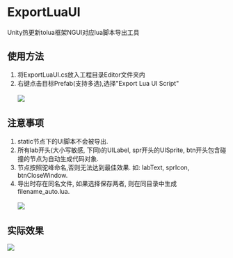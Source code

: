 # ExportLuaUI
Unity热更新tolua框架NGUI对应lua脚本导出工具

## 使用方法
1. 将ExportLuaUI.cs放入工程目录Editor文件夹内
2. 右键点击目标Prefab(支持多选),选择"Export Lua UI Script"<br><br>![](https://github.com/glegoo/ExportLuaUI/blob/master/Res/a.png?raw=true)

## 注意事项
1. static节点下的UI脚本不会被导出.
2. 所有lab开头(大小写敏感, 下同)的UILabel, spr开头的UISprite, btn开头包含碰撞的节点为自动生成代码对象.
3. 节点按照驼峰命名,否则无法达到最佳效果. 如: labText, sprIcon, btnCloseWindow.
4. 导出时存在同名文件, 如果选择保存两者, 则在同目录中生成filename_auto.lua.<br><br>![](https://github.com/glegoo/ExportLuaUI/blob/master/Res/b.png?raw=true)

## 实际效果
![](https://github.com/glegoo/ExportLuaUI/blob/master/Res/c.png?raw=true)
